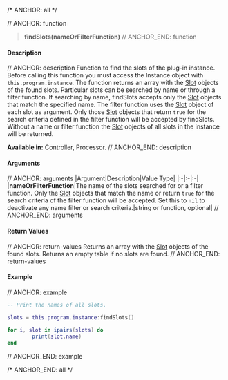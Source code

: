/* ANCHOR: all */

// ANCHOR: function
>**findSlots(nameOrFilterFunction)**
// ANCHOR_END: function

#### Description

// ANCHOR: description
Function to find the slots of the plug-in instance. Before calling this function you must access the Instance object with ``this.program.instance``. The function returns an array with the [Slot](./Slot.md) objects of the found slots. Particular slots can be searched by name or through a filter function. If searching by name, findSlots accepts only the [Slot](./Slot.md) objects that match the specified name. The filter function uses the [Slot](./Slot.md) object of each slot as argument. Only those [Slot](./Slot.md) objects that return ``true`` for the search criteria defined in the filter function will be accepted by findSlots. Without a name or filter function the [Slot](./Slot.md) objects of all slots in the instance will be returned.

**Available in:** Controller, Processor.
// ANCHOR_END: description

#### Arguments

// ANCHOR: arguments
|Argument|Description|Value Type|
|:-|:-|:-|
|**nameOrFilterFunction**|The name of the slots searched for or a filter function. Only the [Slot](./Slot.md) objects that match the name or return ``true`` for the search criteria of the filter function will be accepted. Set this to ``nil`` to deactivate any name filter or search criteria.|string or function, optional|
// ANCHOR_END: arguments

#### Return Values

// ANCHOR: return-values
Returns an array with the [Slot](./Slot.md) objects of the found slots. Returns an empty table if no slots are found.
// ANCHOR_END: return-values

#### Example

// ANCHOR: example
```lua
-- Print the names of all slots.

slots = this.program.instance:findSlots()
  
for i, slot in ipairs(slots) do
        print(slot.name)
end
```
// ANCHOR_END: example

/* ANCHOR_END: all */